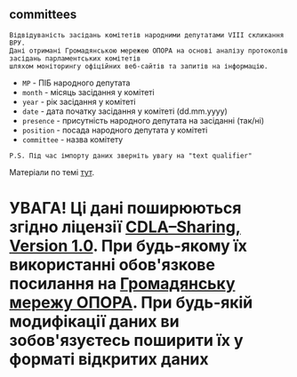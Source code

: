 ## committees
    Відвідуваність засідань комітетів народними депутатами VIII скликання ВРУ. 
    Дані отримані Громадянською мережею ОПОРА на основі аналізу протоколів засідань парламентських комітетів 
    шляхом моніторингу офіційних веб-сайтів та запитів на інформацію.
   
* ```MP``` - ПІБ народного депутата
* ```month``` - місяць засідання у комітеті
* ```year``` - рік засідання у комітеті
* ```date``` - дата початку засідання у комітеті (dd.mm.yyyy)
* ```presence``` - присутність народного депутата на засіданні (так/ні)
* ```position``` - посада народного депутата у комітеті
* ```committee``` - назва комітету

```P.S. Під час імпорту даних зверніть увагу на "text qualifier"```

Матеріали по темі [тут](https://rada.oporaua.org/analityka/komitety).

# УВАГА! Ці дані поширюються згідно ліцензії [CDLA–Sharing, Version 1.0](https://cdla.io/sharing-1-0). При будь-якому їх використанні обов'язкове посилання на [Громадянську мережу ОПОРА](http://oporaua.org). При будь-якій модифікації даних ви зобов'язуєтесь поширити їх у форматі відкритих даних
